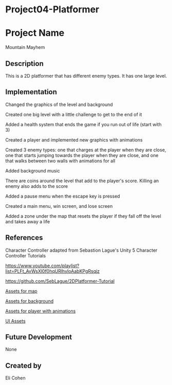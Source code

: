 # Project04-Platformer

# Project Name
Mountain Mayhem

## Description
This is a 2D platformer that has different enemy types. It has one large level.

## Implementation

Changed the graphics of the level and background

Created one big level with a little challenge to get to the end of it

Added a health system that ends the game if you run out of life (start with 3)

Created a player and implemented new graphics with animations

Created 3 enemy types: one that charges at the player when they are close, one that starts jumping towards the player when they are close, and one that walks between two walls with animations for all

Added background music

There are coins around the level that add to the player's score. Killing an enemy also adds to the score

Added a pause menu when the escape key is pressed

Created a main menu, win screen, and lose screen

Added a zone under the map that resets the player if they fall off the level and takes away a life

## References

Character Controller adapted from Sebastion Lague's Unity 5 Character Controller Tutorials

https://www.youtube.com/playlist?list=PLFt_AvWsXl0f0hqURlhyIoAabKPgRsqjz

https://github.com/SebLague/2DPlatformer-Tutorial

[Assets for map](https://www.kenney.nl/assets/tiny-town](https://www.kenney.nl/assets/pixel-platformer-farm-expansion)https://www.kenney.nl/assets/pixel-platformer-farm-expansion)

[Assets for background](https://assetstore.unity.com/packages/2d/environments/free-2d-cartoon-parallax-background-205812)

[Assets for player with animations](https://grafxkid.itch.io/sprite-pack-8)

[UI Assets](https://www.kenney.nl/assets/ui-pack)

## Future Development

None

## Created by
Eli Cohen
